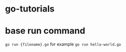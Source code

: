 # go-tutorials

# base run command
```go run {filename}.go``` for example ```go run hello-world.go```